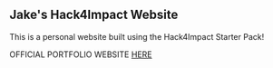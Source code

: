 ## Jake's Hack4Impact Website
This is a personal website built using the Hack4Impact Starter Pack!


OFFICIAL PORTFOLIO WEBSITE [HERE](https://jakeo.dev)
